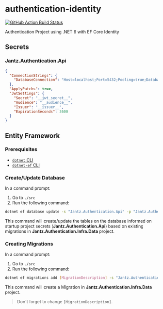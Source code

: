 # authentication-identity
[![GitHub Action Build Status][gh-actions-image]][gh-actions-url]

Authentication Project using .NET 6 with EF Core Identity

## Secrets
### Jantz.Authentication.Api
```json
{
  "ConnectionStrings": {
    "DatabaseConnection": "Host=localhost;Port=5432;Pooling=true;Database=__database__;User Id=__database_user__;Password=__database_password__;"
  },
  "ApplyPatchs": true,
  "JwtSettings": {
    "Secret": "__jwt_secret__",
    "Audience": "__audience__",
    "Issuer": "__issuer__",
    "ExpirationSeconds": 3600
  }
}
```

## Entity Framework

### Prerequisites
- [`dotnet` CLI](https://docs.microsoft.com/en-us/dotnet/core/install/windows?tabs=net60)
- [`dotnet-ef` CLI](https://docs.microsoft.com/en-us/ef/core/get-started/overview/install#get-the-net-core-cli-tools)

### Create/Update Database
In a command prompt:
1. Go to `./src`
2. Run the following command:
```bash
dotnet ef database update -s "Jantz.Authentication.Api" -p "Jantz.Authentication.Infra.Data"
```
This command will create/update the tables on the database informed on startup project secrets (**Jantz.Authentication.Api**) based on existing migrations in **Jantz.Authentication.Infra.Data** project. 

### Creating Migrations
In a command prompt:
1. Go to `./src`
2. Run the following command:
```bash
dotnet ef migrations add [MigrationDescription] -s "Jantz.Authentication.Api" -p "Jantz.Authentication.Infra.Data"
```
This command will create a Migration in **Jantz.Authentication.Infra.Data** project. 

> Don't forget to change `[MigrationDescription]`.

[gh-actions-url]: https://github.com/alanjantz/authentication-identity/actions/workflows/dotnet-build.yml?query=branch%3Amain
[gh-actions-image]: https://img.shields.io/github/workflow/status/tldr-pages/tldr-node-client/Test/master

